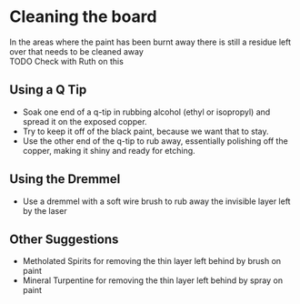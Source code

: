 # Cleaning the board

In the areas where the paint has been burnt away there is still a residue left over that needs to be cleaned away <br>
TODO Check with Ruth on this

## Using a Q Tip

  * Soak one end of a q-tip in  rubbing alcohol (ethyl or isopropyl) and spread it on the exposed copper.
  * Try to keep it off of the black paint, because we want that to stay.
  * Use the other end of the q-tip to rub away, essentially polishing off the copper, making it shiny and ready for etching.

## Using the Dremmel

  * Use a dremmel with a soft wire brush to rub away the invisible layer left by the laser

## Other Suggestions

  * Metholated Spirits for removing the thin layer left behind by brush on paint
  * Mineral Turpentine for removing the thin layer left behind by spray on paint
